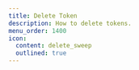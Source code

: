 ```yaml
---
title: Delete Token
description: How to delete tokens.
menu_order: 1400
icon:
  content: delete_sweep
  outlined: true
---
```


